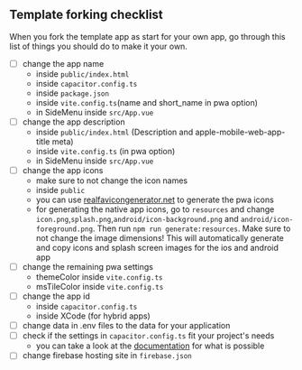## Template forking checklist

When you fork the template app as start for your own app, go through this list of things you should do to make it your own.

- [ ] change the app name
  - inside `public/index.html`
  - inside `capacitor.config.ts`
  - inside `package.json`
  - inside `vite.config.ts`(name and short_name in pwa option)
  - in SideMenu inside `src/App.vue`
- [ ] change the app description
  - inside `public/index.html` (Description and apple-mobile-web-app-title meta)
  - inside `vite.config.ts` (in pwa option)
  - in SideMenu inside `src/App.vue`
- [ ] change the app icons
  - make sure to not change the icon names
  - inside `public`
  - you can use [realfavicongenerator.net](https://realfavicongenerator.net/) to generate the pwa icons
  - for generating the native app icons, go to `resources` and change `icon.png`,`splash.png`,`android/icon-background.png` and `android/icon-foreground.png`. Then run `npm run generate:resources`. Make sure to not change the image dimensions! This will automatically generate and copy icons and splash screen images for the ios and android app
- [ ] change the remaining pwa settings
  - themeColor inside `vite.config.ts`
  - msTileColor inside `vite.config.ts`
- [ ] change the app id
  - inside `capacitor.config.ts`
  - inside XCode (for hybrid apps)
- [ ] change data in .env files to the data for your application
- [ ] check if the settings in `capacitor.config.ts` fit your project's needs
  - you can take a look at the [documentation](https://capacitor.ionicframework.com/docs/basics/configuring-your-app/) for what is possible
- [ ] change firebase hosting site in `firebase.json`
